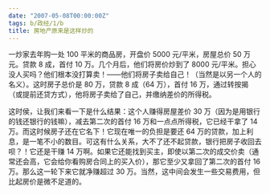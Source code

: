 ```yaml
---
date: "2007-05-08T00:00:00Z"
tags: b/政经/1/b
title: 房地产原来是这样炒的
---
```


一炒家去年购一处 100 平米的商品房，开盘价 5000 元/平米，房屋总价 50 万元。贷款 8 成，首付 10 万。几个月后，他们将房价炒到了 8000 元/平米。担心没人买吗？他们根本没打算卖！——他们将房子卖给自己！（当然是以另一个人的名义）。这时房子总价是 80 万，贷款 8 成（64 万），首付 16 万，通过转按揭（或提前还贷方式），他将房子卖给了自己，并缴纳差价的所得税。 

这时侯，让我们来看一下是什么结果：这个人赚得房屋差价 30 万（因为是用银行的钱还银行的钱嘛），减去第二次的首付 16 万和一点点所得税，它已经干拿了 14 万。而这时候房子还在它名下！它现在唯一的负担是要还 64 万的贷款，加上利息，是一笔不小的数目。可这有什么关系，大不了还不起贷款，银行把房子收回去呗？！它还是干赚 14 万啊。如果它还能找到买主，即使以第二次的成交价卖（通常还会高，它会给你看购房合同上的买入价），那它至少又拿回了第二次的首付 16 万。那么这一轮下来它就净赚超过 30 万。当然，这中间会发生一些交易费用，但比起房价是微不足道的。
